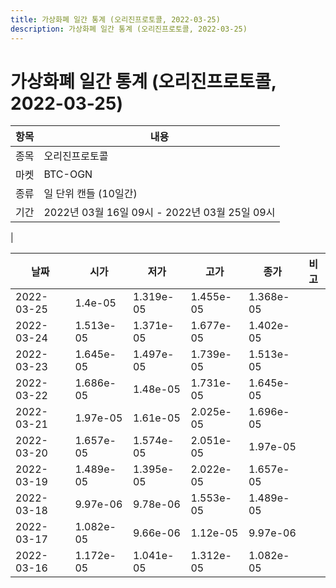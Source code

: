 ```yaml
---
title: 가상화폐 일간 통계 (오리진프로토콜, 2022-03-25)
description: 가상화폐 일간 통계 (오리진프로토콜, 2022-03-25)
---
```


가상화폐 일간 통계 (오리진프로토콜, 2022-03-25)
===

|항목|내용|
|--|--|
|종목|오리진프로토콜|
|마켓|BTC-OGN|
|종류|일 단위 캔들 (10일간)|
|기간|2022년 03월 16일 09시 - 2022년 03월 25일 09시
|

|날짜|시가|저가|고가|종가|비고|
|--|--|--|--|--|--|
|2022-03-25|1.4e-05|1.319e-05|1.455e-05|1.368e-05|    |
|2022-03-24|1.513e-05|1.371e-05|1.677e-05|1.402e-05|    |
|2022-03-23|1.645e-05|1.497e-05|1.739e-05|1.513e-05|    |
|2022-03-22|1.686e-05|1.48e-05|1.731e-05|1.645e-05|    |
|2022-03-21|1.97e-05|1.61e-05|2.025e-05|1.696e-05|    |
|2022-03-20|1.657e-05|1.574e-05|2.051e-05|1.97e-05|    |
|2022-03-19|1.489e-05|1.395e-05|2.022e-05|1.657e-05|    |
|2022-03-18|9.97e-06|9.78e-06|1.553e-05|1.489e-05|    |
|2022-03-17|1.082e-05|9.66e-06|1.12e-05|9.97e-06|    |
|2022-03-16|1.172e-05|1.041e-05|1.312e-05|1.082e-05|    |

